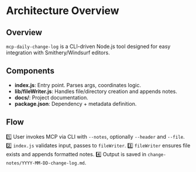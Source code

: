 # Architecture Overview

## Overview
`mcp-daily-change-log` is a CLI-driven Node.js tool designed for easy integration with Smithery/Windsurf editors.

## Components
- **index.js**: Entry point. Parses args, coordinates logic.
- **lib/fileWriter.js**: Handles file/directory creation and appends notes.
- **docs/**: Project documentation.
- **package.json**: Dependency + metadata definition.

## Flow
1️⃣ User invokes MCP via CLI with `--notes`, optionally `--header` and `--file`.
2️⃣ `index.js` validates input, passes to `fileWriter`.
3️⃣ `fileWriter` ensures file exists and appends formatted notes.
4️⃣ Output is saved in `change-notes/YYYY-MM-DD-change-log.md`.
